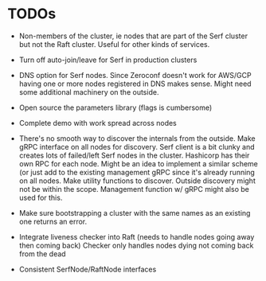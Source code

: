 # TODOs

* Non-members of the cluster, ie nodes that are part of the
  Serf cluster but not the Raft cluster. Useful for other kinds
  of services.

* Turn off auto-join/leave for Serf in production clusters

* DNS option for Serf nodes. Since Zeroconf doesn't work for AWS/GCP
  having one or more nodes registered in DNS makes sense. Might need
  some additional machinery on the outside.

* Open source the parameters library (flags is cumbersome)

* Complete demo with work spread across nodes

* There's no smooth way to discover the internals from the outside. Make gRPC
  interface on all nodes for discovery. Serf client is a bit clunky and creates
  lots of failed/left Serf nodes in the cluster. Hashicorp has their own RPC
  for each node. Might be an idea to implement a similar scheme (or just add to
  the existing management gRPC since it's already running on all nodes. Make
  utility functions to discover. Outside discovery might not be within the scope.
  Management function w/ gRPC might also be used for this.

* Make sure bootstrapping a cluster with the same names as an existing one
  returns an error.

* Integrate liveness checker into Raft (needs to handle nodes going away then coming back)
  Checker only handles nodes dying not coming back from the dead

* Consistent SerfNode/RaftNode interfaces
